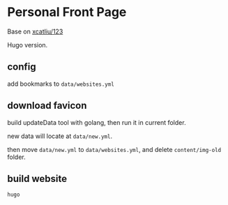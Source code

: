 # Personal Front Page

Base on [xcatliu/123](https://github.com/xcatliu/123)

Hugo version.

## config

add bookmarks to `data/websites.yml`

## download favicon

build updateData tool with golang, then run it in current folder.

new data will locate at `data/new.yml`.

then move `data/new.yml` to `data/websites.yml`, and delete `content/img-old` folder.

## build website

```shell
hugo
```
